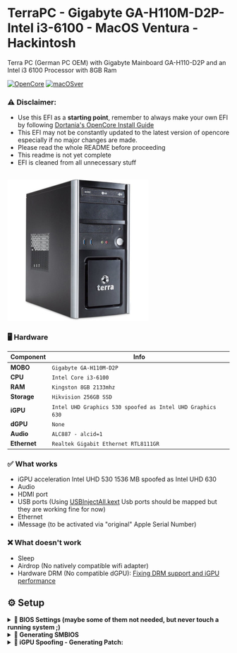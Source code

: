 # TerraPC - Gigabyte GA-H110M-D2P- Intel i3-6100 - MacOS Ventura - Hackintosh
Terra PC (German PC OEM) with Gigabyte Mainboard GA-H110-D2P and an Intel i3 6100 Processor with 8GB Ram

[![OpenCore](https://img.shields.io/badge/OpenCore-1.0.0-blue.svg)](https://github.com/acidanthera/OpenCorePkg)
[![macOSver](https://img.shields.io/badge/macOS-13.6.9-brightgreen.svg)](https://support.apple.com/HT213843)

### ⚠️ Disclaimer:
- Use this EFI as a **starting point**, remember to always make your own EFI by following [Dortania's OpenCore Install Guide](https://dortania.github.io/OpenCore-Install-Guide/)
- This EFI may not be constantly updated to the latest version of opencore especially if no major changes are made.
- Please read the whole README before proceeding
- This readme is not yet complete
- EFI is cleaned from all unnecessary stuff
##

![ScreenShot](/terrapc.jpg?raw=true "ScreenShot")

### 🖥️ Hardware
| Component      | Info                                                             |
|----------------|------------------------------------------------------------------|
| **MOBO**       | `Gigabyte GA-H110M-D2P`
| **CPU**        | `Intel Core i3-6100`                                             |
| **RAM**        | `Kingston 8GB 2133mhz`                                           |
| **Storage**    | `Hikvision 256GB SSD`                                            |
| **iGPU**       | `Intel UHD Graphics 530 spoofed as Intel UHD Graphics 630`       |
| **dGPU**       | `None`                                                           |
| **Audio**      | `ALC887 - alcid=1`                                               |
| **Ethernet**   | `Realtek Gigabit Ethernet RTL8111GR`                             |

### ✅️ What works</strong></summary>

- iGPU acceleration Intel UHD 530 1536 MB spoofed as Intel UHD 630
- Audio
- HDMI port
- USB ports (Using [USBInjectAll.kext](https://bitbucket.org/RehabMan/os-x-usb-inject-all/downloads/) Usb ports should be mapped but they are working fine for now)
- Ethernet
- iMessage (to be activated via "original" Apple Serial Number)

### ❌️ What doesn't work

- Sleep
- Airdrop (No natively compatible wifi adapter)
- Hardware DRM (No compatible dGPU): [Fixing DRM support and iGPU performance](https://dortania.github.io/OpenCore-Post-Install/universal/drm.html)   



## ⚙️ Setup
<details>
<summary><strong>🔧 BIOS Settings (maybe some of them not needed, but never touch a running system ;)</strong></summary>
  <br>

1. Load `BIOS Defaults` under `Save & Exit`
2. Under `BIOS` TAB:
3. `Windows 8/10 Features:               Other OS`
4. `Storage Boot Device Option control:  UEFI`
5. `Other PCI devices :                  UEFI`
6. `Secure Boot / Attempt Secure Boot:   Disabled`
7. Under `Peripherals` TAB:
8. `Initial Display Output:              IGFX`
9. `Intel Platform Trust Technology:     Disabled`
10. `Trusted Computing/Security Dev.Sup:  Disabled`
11. `Intel Bios Guard Technology:         Disabled`
12. Under `USB Configuration`
13. `Legacy USB Support:              Enabled`
14. `XHCI Hand-Off:                   Enabled`
15. `USB Mass Storage Dev. Support:   Enabled`
16. `Port 60/40 Emulation:            Enabled`
17. Under `SATA and RST Configuration`
18. `SATA Mode:                       AHCI` 

</details>
<details>
<summary><strong>🔢 Generating SMBIOS</strong></summary>
  <br>

Used [GenSMBIOS](https://github.com/corpnewt/GenSMBIOS) from corpnewt, to generate a fake serial number, UUID and MLB.

**This step is mandatory to get the device booting and get iServices to work later on**
1. Download GenSMBIOS from the link above as .ZIP, then extract it.
2. Start GenSMBIOS and select option `1` to download and install MacSerial
3. Select option `3` and enter `iMac18,1`
4. **IMPORTANT:** reminder that you need an **invalid serial!** to check copy and paste the second part saying `Serial: XXXXX..` in [Apple's Check Coverage Page](https://checkcoverage.apple.com/), if you get a red message saying "We're sorry, we're unable to check coverage for this serial number."
 then you're good to go! Otherwise, go back and restart from step `2` (more info [here](https://dortania.github.io/OpenCore-Post-Install/universal/iservices.html#serial-number-validity))
5. once you get the right serial number you can go and fill the generated data in the config.plist file under `PlatformInfo` section, and you are good to go! 
</details>
<details>
<summary><strong>🫣 iGPU Spoofing - Generating Patch:</strong></summary>
  <br>
  
**This step is done after you finish the installation**
1. Download [Hackintool](https://github.com/benbaker76/Hackintool) and open it.
2. Go to `Patch` Category 
3. Select `Kaby Lake` in the `Intel Generation` Dropdown.
4. Select `0x59120000` in the `Platform ID` Dropdown.
5. Go to the `Patch` Tab and the `Advanced` menu.
6. Enable `DP -> HDMI`, `Use Intel HDMI`, and `Enable HDMI20 (4K)`.
7. Enable `Spoof Video Device ID` and select `0x5912: Intel HD Graphics 630` from the dropdown menu.
8. Click `Generate Patch`
9. Now you got the patch, you need to copy the `PciRoot(0x0)/Pci(0x2,0x0)` Key .
10. Paste it under `DeviceProperties > Add` in your config.plist file.
11. Have fun!
</details>
